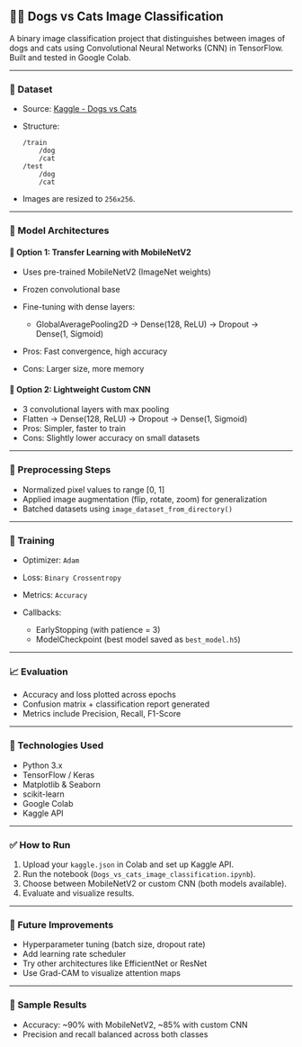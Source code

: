 ## 🐶🐱 Dogs vs Cats Image Classification

A binary image classification project that distinguishes between images of dogs and cats using Convolutional Neural Networks (CNN) in TensorFlow. Built and tested in Google Colab.

---

### 📂 Dataset

* Source: [Kaggle - Dogs vs Cats](https://www.kaggle.com/datasets/salader/dogs-vs-cats)
* Structure:

  ```
  /train
      /dog
      /cat
  /test
      /dog
      /cat
  ```
* Images are resized to `256x256`.

---

### 🧠 Model Architectures

#### 🔹 Option 1: Transfer Learning with MobileNetV2

* Uses pre-trained MobileNetV2 (ImageNet weights)
* Frozen convolutional base
* Fine-tuning with dense layers:

  * GlobalAveragePooling2D → Dense(128, ReLU) → Dropout → Dense(1, Sigmoid)
* Pros: Fast convergence, high accuracy
* Cons: Larger size, more memory

#### 🔹 Option 2: Lightweight Custom CNN

* 3 convolutional layers with max pooling
* Flatten → Dense(128, ReLU) → Dropout → Dense(1, Sigmoid)
* Pros: Simpler, faster to train
* Cons: Slightly lower accuracy on small datasets

---

### 🧪 Preprocessing Steps

* Normalized pixel values to range \[0, 1]
* Applied image augmentation (flip, rotate, zoom) for generalization
* Batched datasets using `image_dataset_from_directory()`

---

### 🏁 Training

* Optimizer: `Adam`
* Loss: `Binary Crossentropy`
* Metrics: `Accuracy`
* Callbacks:

  * EarlyStopping (with patience = 3)
  * ModelCheckpoint (best model saved as `best_model.h5`)

---

### 📈 Evaluation

* Accuracy and loss plotted across epochs
* Confusion matrix + classification report generated
* Metrics include Precision, Recall, F1-Score

---

### 🧰 Technologies Used

* Python 3.x
* TensorFlow / Keras
* Matplotlib & Seaborn
* scikit-learn
* Google Colab
* Kaggle API

---

### ✅ How to Run

1. Upload your `kaggle.json` in Colab and set up Kaggle API.
2. Run the notebook (`Dogs_vs_cats_image_classification.ipynb`).
3. Choose between MobileNetV2 or custom CNN (both models available).
4. Evaluate and visualize results.

---

### 📌 Future Improvements

* Hyperparameter tuning (batch size, dropout rate)
* Add learning rate scheduler
* Try other architectures like EfficientNet or ResNet
* Use Grad-CAM to visualize attention maps

---

### 📸 Sample Results

* Accuracy: \~90% with MobileNetV2, \~85% with custom CNN
* Precision and recall balanced across both classes

